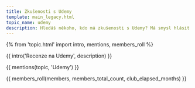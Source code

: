 ```yaml
---
title: Zkušenosti s Udemy
template: main_legacy.html
topic_name: udemy
description: Hledáš někoho, kdo má zkušenosti s Udemy? Má smysl hlásit se na jejich kurzy? Vyplatí se certifikace?
---
```

{% from 'topic.html' import intro, mentions, members_roll %}

{{ intro('Recenze na Udemy', description) }}

{{ mentions(topic, 'Udemy') }}

{{ members_roll(members, members_total_count, club_elapsed_months) }}

